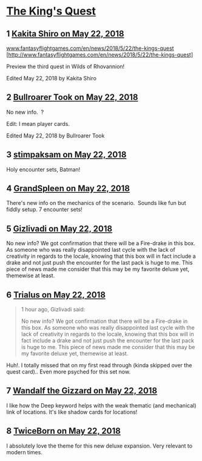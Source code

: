 # [The King&#039;s Quest](https://community.fantasyflightgames.com/topic/276413-the-kings-quest/)

## 1 [Kakita Shiro on May 22, 2018](https://community.fantasyflightgames.com/topic/276413-the-kings-quest/?do=findComment&comment=3343584)

www.fantasyflightgames.com/en/news/2018/5/22/the-kings-quest [http://www.fantasyflightgames.com/en/news/2018/5/22/the-kings-quest]

Preview the third quest in Wilds of Rhovannion!

Edited May 22, 2018 by Kakita Shiro

## 2 [Bullroarer Took on May 22, 2018](https://community.fantasyflightgames.com/topic/276413-the-kings-quest/?do=findComment&comment=3343602)

No new info.  ?

Edit: I mean player cards.

Edited May 22, 2018 by Bullroarer Took

## 3 [stimpaksam on May 22, 2018](https://community.fantasyflightgames.com/topic/276413-the-kings-quest/?do=findComment&comment=3343609)

Holy encounter sets, Batman!

## 4 [GrandSpleen on May 22, 2018](https://community.fantasyflightgames.com/topic/276413-the-kings-quest/?do=findComment&comment=3343684)

There's new info on the mechanics of the scenario.  Sounds like fun but fiddly setup. 7 encounter sets!

## 5 [Gizlivadi on May 22, 2018](https://community.fantasyflightgames.com/topic/276413-the-kings-quest/?do=findComment&comment=3343819)

No new info? We got confirmation that there will be a Fire-drake in this box. As someone who was really disappointed last cycle with the lack of creativity in regards to the locale, knowing that this box will in fact include a drake and not just push the encounter for the last pack is huge to me. This piece of news made me consider that this may be my favorite deluxe yet, themewise at least.

## 6 [Trialus on May 22, 2018](https://community.fantasyflightgames.com/topic/276413-the-kings-quest/?do=findComment&comment=3343996)

> 1 hour ago, Gizlivadi said:
> 
> No new info? We got confirmation that there will be a Fire-drake in this box. As someone who was really disappointed last cycle with the lack of creativity in regards to the locale, knowing that this box will in fact include a drake and not just push the encounter for the last pack is huge to me. This piece of news made me consider that this may be my favorite deluxe yet, themewise at least.

Huh!. I totally missed that on my first read through (kinda skipped over the quest card).. Even more psyched for this set now.

## 7 [Wandalf the Gizzard on May 22, 2018](https://community.fantasyflightgames.com/topic/276413-the-kings-quest/?do=findComment&comment=3344217)

I like how the Deep keyword helps with the weak thematic (and mechanical) link of locations. It's like shadow cards for locations!

## 8 [TwiceBorn on May 22, 2018](https://community.fantasyflightgames.com/topic/276413-the-kings-quest/?do=findComment&comment=3344221)

I absolutely love the theme for this new deluxe expansion. Very relevant to modern times.

